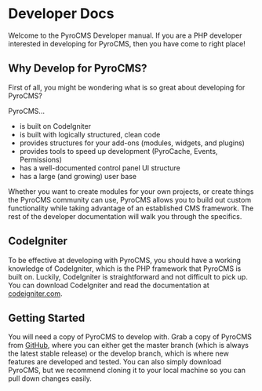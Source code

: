 # Developer Docs

Welcome to the PyroCMS Developer manual. If you are a PHP developer interested in developing for PyroCMS, then you have come to right place!

## Why Develop for PyroCMS?

First of all, you might be wondering what is so great about developing for PyroCMS? 

PyroCMS...

* is built on CodeIgniter 
* is built with logically structured, clean code
* provides structures for your add-ons (modules, widgets, and plugins) 
* provides tools to speed up development (PyroCache, Events, Permissions)
* has a well-documented control panel UI structure 
* has a large (and growing) user base

Whether you want to create modules for your own projects, or create things the PyroCMS community can use, PyroCMS allows you to build out custom functionality while taking advantage of an established CMS framework. The rest of the developer documentation will walk you through the specifics.

## CodeIgniter

To be effective at developing with PyroCMS, you should have a working knowledge of CodeIgniter, which is the PHP framework that PyroCMS is built on. Luckily, CodeIgniter is straightforward and not difficult to pick up. You can download CodeIgniter and read the documentation at <a href="http://codeigniter.com">codeigniter.com</a>.

## Getting Started

You will need a copy of PyroCMS to develop with. Grab a copy of PyroCMS from <a href="https://github.com/pyrocms/pyrocms">GitHub</a>, where you can either get the master branch (which is always the latest stable release) or the develop branch, which is where new features are developed and tested. You can also simply download PyroCMS, but we recommend cloning it to your local machine so you can pull down changes easily.